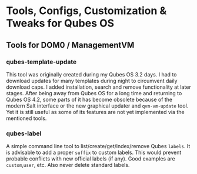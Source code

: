 # Tools, Configs, Customization & Tweaks for Qubes OS

## Tools for DOM0 / ManagementVM
### qubes-template-update
This tool was originally created during my Qubes OS 3.2 days. I had to download
updates for many templates during night to circumvent daily download caps.
I added installation, search and remove functionality at later stages. After
being away from Qubes OS for a long time and returning to Qubes OS 4.2, some
parts of it has become obsolete because of the modern Salt interface or the new
graphical updater and `qvm-vm-update` tool. Yet it is still useful as some of 
its features are not yet implemented via the mentioned tools.

### qubes-label
A simple command line tool to list/create/get/index/remove Qubes `labels`. It is
advisable to add a proper `suffix` to custom labels. This would prevent probable
conflicts with new official labels (if any). Good examples are `custom`,`user`, 
etc. Also never delete standard labels.
